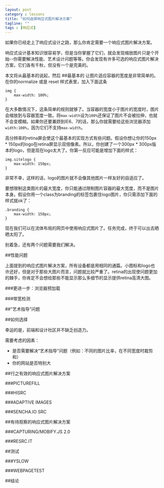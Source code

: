 ```yaml
---
layout: post
category : lessons
title: "如何选择响应式图片解决方案"
tagline: ""
tags : [响应式]
---
```


如果你已经走上了响应式设计之路，那么你肯定需要一个响应式图片解决方案。

响应式设计基本知识很容易学，但是当你掌握了它们，就会发现缩放图片只是个开始--你需要解决性能、艺术设计问题等等。你会发现有许多可选的响应式图片解决方案，它们各有千秋，但没有一个是完美的。

本文将从最基本的说起，然后
##最基本的
让图片适应容器的宽度是非常简单的。在你的normalize 或是 reset 样式表里，加入下面这条

    img {
        max-width: 100%;
    }

在大多数情况下，这条简单的规则就够了。当容器的宽度小于图片的宽度时，图片会缩放到与容器宽度一致。将`max-width`设为`100%`还保证了图片不会被拉伸，也就不会变模糊。如果你还要兼顾到IE6、7的话，那么你就需要给这些浏览器添加`width:100%`，因为它们不支持`max-width`。

高分辨率的retina屏会使这个最基本的实现方式有些问题。假设你想让你的150px * 150px的logo在retina屏显示双倍像素。所以，你创建了一个300px * 300px版本的logo，但是现在logo太大了。你第一反应可能是增加下面的样式：

    img.sitelogo {
        max-width: 150px;
    }

非常不幸，这样的话，logo的图片就不会像其他图片一样友好的自适应了。

要想限制这类图片的最大宽度，你只能通过限制图片容器的最大宽度，而不是图片本身。假设你用一个class为branding的标签包裹住logo图片，你只需添加下面的样式就ok了：

    .branding {
        max-width: 150px;
    }

现在我们可以在流体布局的网页中使用响应式图片了。任务完成，终于可以出去晒晒太阳了。

别着急，还有两个问题需要我们解决。

##性能问题

上面提到的响应式图片解决方案，所有设备都是用相同的通篇。小图标和logo也许还好，但是对于那些大图片而言，问题就比较严重了。retina的出现使问题更加的棘手，你肯定不会想给那些不能显示那么多细节的显示提供retina高清大图。



###更进一步：浏览器预加载

###带宽检测

##“艺术指导”问题

##如何选择

幸运的是，前端和设计社区并不缺乏创造力。

需要考虑的因素：

- 是否需要解决“艺术指导”问题（例如：不同的图片比率，在不同宽度时裁剪和）
- 你的网站是否特别大

##行之有效的响应式图片解决方案

###PICTUREFILL



###HISRC

###ADAPTIVE IMAGES

###SENCHA.IO SRC

##有待观察的响应式图片解决方案

###CAPTURING/MOBIFY.JS 2.0

###RESRC.IT

##测试

###YSLOW

###WEBPAGETEST


##结论
